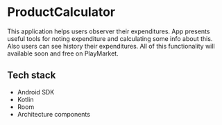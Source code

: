 # ProductCalculator
This application helps users observer their expenditures. App presents useful tools for noting expenditure and calculating some info about this.
Also users can see history their expenditures. All of this functionality will available soon and free on PlayMarket.

## Tech stack
+ Android SDK
+ Kotlin
+ Room
+ Architecture components
